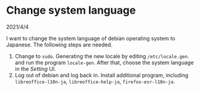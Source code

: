# Change system language
2021/4/4

I want to change the system language of debian
operating system to Japanese. The following
steps are needed.

1. Change to `sudo`. Generating the new locale by editing `/etc/locale.gen`. and run the program `locale-gen`. After that, choose
the system language in the *Setting* UI.
2. Log out of debian and log back in. Install additional program,
including `libreoffice-l10n-ja`, `libreoffice-help-ja`, `firefox-esr-l10n-ja`.